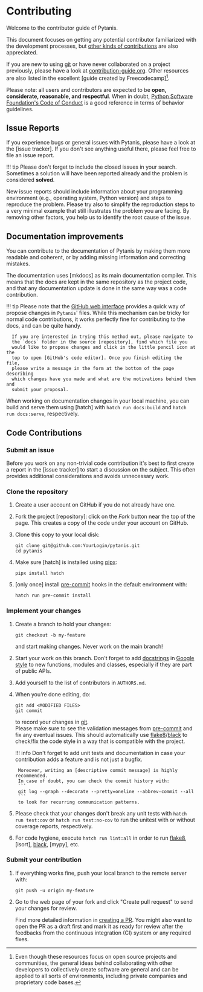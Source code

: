 # Contributing

Welcome to the contributor guide of Pytanis.

This document focuses on getting any potential contributor familiarized with
the development processes, but [other kinds of contributions] are also appreciated.

If you are new to using [git] or have never collaborated on a project previously,
please have a look at [contribution-guide.org]. Other resources are also
listed in the excellent [guide created by Freecodecamp][^contrib1].

Please note: all users and contributors are expected to be **open,
considerate, reasonable, and respectful**. When in doubt,
[Python Software Foundation's Code of Conduct] is a good reference in terms of
behavior guidelines.

## Issue Reports

If you experience bugs or general issues with Pytanis, please have a look
at the [issue tracker].
If you don't see anything useful there, please feel free to file an issue report.

!!! tip
    Please don't forget to include the closed issues in your search.
    Sometimes a solution will have been reported already and the problem is considered
    **solved**.

New issue reports should include information about your programming environment
(e.g., operating system, Python version) and steps to reproduce the problem.
Please try also to simplify the reproduction steps to a very minimal example
that still illustrates the problem you are facing. By removing other factors,
you help us to identify the root cause of the issue.

## Documentation improvements

You can contribute to the documentation of Pytanis by making them more readable and coherent, or
by adding missing information and correcting mistakes.

The documentation uses [mkdocs] as its main documentation compiler.
This means that the docs are kept in the same repository as the project code, and
that any documentation update is done in the same way was a code contribution.

!!! tip
      Please note that the [GitHub web interface] provides a quick way of
      propose changes in `Pytanis`' files. While this mechanism can
      be tricky for normal code contributions, it works perfectly fine for
      contributing to the docs, and can be quite handy.

      If you are interested in trying this method out, please navigate to
      the `docs` folder in the source [repository], find which file you
      would like to propose changes and click in the little pencil icon at the
      top to open [GitHub's code editor]. Once you finish editing the file,
      please write a message in the form at the bottom of the page describing
      which changes have you made and what are the motivations behind them and
      submit your proposal.


When working on documentation changes in your local machine, you can
build and serve them using [hatch] with `hatch run docs:build` and
`hatch run docs:serve`, respectively.


## Code Contributions


### Submit an issue

Before you work on any non-trivial code contribution it's best to first create
a report in the [issue tracker] to start a discussion on the subject.
This often provides additional considerations and avoids unnecessary work.

### Clone the repository

1. Create a user account on GitHub if you do not already have one.

2. Fork the project [repository]: click on the *Fork* button near the top of the
   page. This creates a copy of the code under your account on GitHub.

3. Clone this copy to your local disk:
   ```
   git clone git@github.com:YourLogin/pytanis.git
   cd pytanis
   ```

4. Make sure [hatch] is installed using [pipx]:
   ```
   pipx install hatch
   ```

5. \[only once\] install [pre-commit] hooks in the default environment with:
   ```
   hatch run pre-commit install
   ```

### Implement your changes

1. Create a branch to hold your changes:
   ```
   git checkout -b my-feature
   ```
   and start making changes. Never work on the main branch!

2. Start your work on this branch. Don't forget to add [docstrings] in [Google style]
   to new functions, modules and classes, especially if they are part of public APIs.

3. Add yourself to the list of contributors in `AUTHORS.md`.

4. When you’re done editing, do:
   ```
   git add <MODIFIED FILES>
   git commit
   ```
   to record your changes in [git].
   <br>
   Please make sure to see the validation messages from [pre-commit] and fix
   any eventual issues.
   This should automatically use [flake8]/[black] to check/fix the code style
   in a way that is compatible with the project.

    !!! info
        Don't forget to add unit tests and documentation in case your
        contribution adds a feature and is not just a bugfix.

        Moreover, writing an [descriptive commit message] is highly recommended.
        In case of doubt, you can check the commit history with:
        ```
        git log --graph --decorate --pretty=oneline --abbrev-commit --all
        ```
        to look for recurring communication patterns.

5. Please check that your changes don't break any unit tests with
   `hatch run test:cov` or `hatch run test:no-cov` to run the unitest with
   or without coverage reports, respectively.
6. For code hygiene, execute `hatch run lint:all` in order to run [flake8], [isort], [black], [mypy], etc.

### Submit your contribution

1. If everything works fine, push your local branch to the remote server with:

   ```
   git push -u origin my-feature
   ```

2. Go to the web page of your fork and click "Create pull request"
   to send your changes for review.

   Find more detailed information in [creating a PR]. You might also want to open
   the PR as a draft first and mark it as ready for review after the feedbacks
   from the continuous integration (CI) system or any required fixes.


[^contrib1]: Even though these resources focus on open source projects and
    communities, the general ideas behind collaborating with other developers
    to collectively create software are general and can be applied to all sorts
    of environments, including private companies and proprietary code bases.


[black]: https://pypi.org/project/black/
[contribution-guide.org]: http://www.contribution-guide.org/
[creating a PR]: https://docs.github.com/en/pull-requests/collaborating-with-pull-requests/proposing-changes-to-your-work-with-pull-requests/creating-a-pull-request
[descriptive commit message]: https://chris.beams.io/posts/git-commit
[docstrings]: https://peps.python.org/pep-0257/
[flake8]: https://flake8.pycqa.org/en/stable/
[git]: https://git-scm.com
[github web interface]: https://docs.github.com/en/github/managing-files-in-a-repository/managing-files-on-github/editing-files-in-your-repository
[github's code editor]: https://docs.github.com/en/github/managing-files-in-a-repository/managing-files-on-github/editing-files-in-your-repository
[github's fork and pull request workflow]: https://guides.github.com/activities/forking/
[guide created by Freecodecamp]: https://github.com/freecodecamp/how-to-contribute-to-open-source
[other kinds of contributions]: https://opensource.guide/how-to-contribute
[pre-commit]: https://pre-commit.com/
[pipx]: https://pypa.github.io/pipx/
[pytest can drop you]: https://docs.pytest.org/en/stable/usage.html#dropping-to-pdb-python-debugger-at-the-start-of-a-test
[python software foundation's code of conduct]: https://www.python.org/psf/conduct/
[tox]: https://tox.readthedocs.io/en/stable/
[Google style]: https://google.github.io/styleguide/pyguide.html#38-comments-and-docstrings
